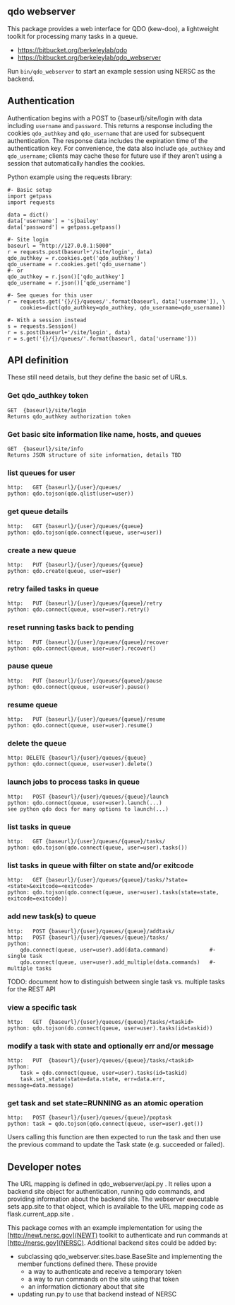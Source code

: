 qdo webserver
-------------

This package provides a web interface for QDO (kew-doo),
a lightweight toolkit for processing many tasks in a queue.

  * https://bitbucket.org/berkeleylab/qdo
  * https://bitbucket.org/berkeleylab/qdo_webserver
  
Run `bin/qdo_webserver` to start an example session using NERSC as the backend.
  
## Authentication ##

Authentication begins with a POST to {baseurl}/site/login with data
including `username` and `password`.  This returns a response including
the cookies `qdo_authkey` and `qdo_username` that are used for subsequent
authentication.  The response data includes the expiration time of the
authentication key.  For convenience, the data also include `qdo_authkey`
and `qdo_username`; clients may cache these for future use if they aren't
using a session that automatically handles the cookies.

Python example using the requests library:

    #- Basic setup
    import getpass
    import requests

    data = dict()
    data['username'] = 'sjbailey'
    data['password'] = getpass.getpass()

    #- Site login
    baseurl = "http://127.0.0.1:5000"
    r = requests.post(baseurl+'/site/login', data)
    qdo_authkey = r.cookies.get('qdo_authkey')
    qdo_username = r.cookies.get('qdo_username')
    #- or
    qdo_authkey = r.json()['qdo_authkey']
    qdo_username = r.json()['qdo_username']

    #- See queues for this user
    r = requests.get('{}/{}/queues/'.format(baseurl, data['username']), \
        cookies=dict(qdo_authkey=qdo_authkey, qdo_username=qdo_username))

    #- With a session instead
    s = requests.Session()
    r = s.post(baseurl+'/site/login', data)
    r = s.get('{}/{}/queues/'.format(baseurl, data['username']))

## API definition ##

These still need details, but they define the basic set of URLs.

### Get qdo_authkey token
    GET  {baseurl}/site/login
    Returns qdo_authkey authorization token
    
### Get basic site information like name, hosts, and queues
    GET  {baseurl}/site/info
    Returns JSON structure of site information, details TBD
    
### list queues for user
    http:   GET {baseurl}/{user}/queues/
    python: qdo.tojson(qdo.qlist(user=user))

### get queue details
    http:   GET {baseurl}/{user}/queues/{queue}
    python: qdo.tojson(qdo.connect(queue, user=user))
    
### create a new queue
    http:   PUT {baseurl}/{user}/queues/{queue}
    python: qdo.create(queue, user=user)
    
### retry failed tasks in queue
    http:   PUT {baseurl}/{user}/queues/{queue}/retry
    python: qdo.connect(queue, user=user).retry()

### reset running tasks back to pending
    http:   PUT {baseurl}/{user}/queues/{queue}/recover
    python: qdo.connect(queue, user=user).recover()

### pause queue
    http:   PUT {baseurl}/{user}/queues/{queue}/pause
    python: qdo.connect(queue, user=user).pause()

### resume queue
    http:   PUT {baseurl}/{user}/queues/{queue}/resume
    python: qdo.connect(queue, user=user).resume()

### delete the queue
    http: DELETE {baseurl}/{user}/queues/{queue}
    python: qdo.connect(queue, user=user).delete()

### launch jobs to process tasks in queue
    http:   POST {baseurl}/{user}/queues/{queue}/launch
    python: qdo.connect(queue, user=user).launch(...)
    see python qdo docs for many options to launch(...)

### list tasks in queue
    http:   GET {baseurl}/{user}/queues/{queue}/tasks/
    python: qdo.tojson(qdo.connect(queue, user=user).tasks())

### list tasks in queue with filter on state and/or exitcode
    http:   GET {baseurl}/{user}/queues/{queue}/tasks/?state=<state>&exitcode=<exitcode>
    python: qdo.tojson(qdo.connect(queue, user=user).tasks(state=state, exitcode=exitcode))

### add new task(s) to queue
    http:   POST {baseurl}/{user}/queues/{queue}/addtask/
    http:   POST {baseurl}/{user}/queues/{queue}/tasks/
    python:
        qdo.connect(queue, user=user).add(data.command)             #- single task
        qdo.connect(queue, user=user).add_multiple(data.commands)   #- multiple tasks

TODO: document how to distinguish between single task vs. multiple tasks for the REST API

### view a specific task
    http:   GET  {baseurl}/{user}/queues/{queue}/tasks/<taskid>
    python: qdo.tojson(do.connect(queue, user=user).tasks(id=taskid))

### modify a task with state and optionally err and/or message
    http:   PUT  {baseurl}/{user}/queues/{queue}/tasks/<taskid>
    python:
        task = qdo.connect(queue, user=user).tasks(id=taskid)
        task.set_state(state=data.state, err=data.err, message=data.message)
    
### get task and set state=RUNNING as an atomic operation
    http:   POST {baseurl}/{user}/queues/{queue}/poptask
    python: task = qdo.tojson(qdo.connect(queue, user=user).get())

Users calling this function are then expected to run the task and then
use the previous command to update the Task state (e.g. succeeded or failed).


## Developer notes

The URL mapping is defined in qdo_webserver/api.py .  It relies upon a backend
site object for authentication, running qdo commands, and providing information
about the backend site.  The webserver executable sets app.site to that object,
which is available to the URL mapping code as flask.current_app.site .

This package comes with an example implementation for using the
[http://newt.nersc.gov](NEWT) toolkit to authenticate and run commands
at [http://nersc.gov](NERSC).  Additional backend sites could be added by:

  * subclassing qdo_webserver.sites.base.BaseSite and implementing the
    member functions defined there.  These provide
    - a way to authenticate and receive a temporary token
    - a way to run commands on the site using that token
    - an information dictionary about that site
  * updating run.py to use that backend instead of NERSC
  
